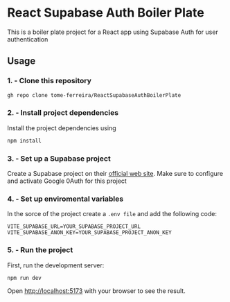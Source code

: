 # React Supabase Auth Boiler Plate

This is a boiler plate project for a React app using Supabase Auth for user authentication

## Usage

### 1. - Clone this repository 

```bash
gh repo clone tome-ferreira/ReactSupabaseAuthBoilerPlate
```

### 2. - Install project dependencies 

Install the project dependencies using 

```bash
npm install
```

### 3. - Set up a Supabase project

Create a Supabase project on their [official web site](https://supabase.com/). Make sure to configure and activate Google 0Auth for this project 

### 4. - Set up enviromental variables 

In the sorce of the project create a `.env file` and add the following code:

```
VITE_SUPABASE_URL=YOUR_SUPABASE_PROJECT_URL
VITE_SUPABASE_ANON_KEY=YOUR_SUPABASE_PROJECT_ANON_KEY
```

### 5. - Run the project

First, run the development server:

```bash
npm run dev
```

Open [http://localhost:5173](http://localhost:5173) with your browser to see the result.

